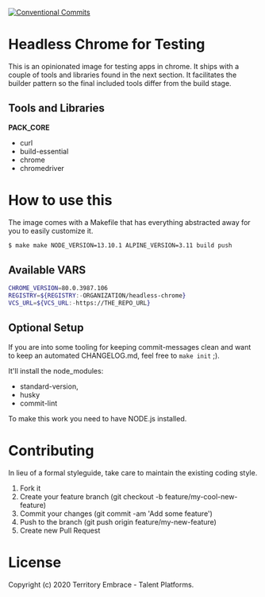 [![Conventional Commits](https://img.shields.io/badge/Conventional%20Commits-1.0.0-yellow.svg)](https://conventionalcommits.org)

# Headless Chrome for Testing

This is an opinionated image for testing apps in chrome.
It ships with a couple of tools and libraries found in the next section.
It facilitates the builder pattern so the final included tools differ from the build stage.

## Tools and Libraries

**PACK_CORE**
- curl
- build-essential
- chrome
- chromedriver

# How to use this

The image comes with a Makefile that has everything abstracted away for you to easily customize it.

```bash
$ make make NODE_VERSION=13.10.1 ALPINE_VERSION=3.11 build push
```

## Available VARS

```bash
CHROME_VERSION=80.0.3987.106
REGISTRY=${REGISTRY:-ORGANIZATION/headless-chrome}
VCS_URL=${VCS_URL:-https://THE_REPO_URL}
```

## Optional Setup

If you are into some tooling for keeping commit-messages clean and want to keep an automated CHANGELOG.md, feel free to `make init` ;).

It'll install the node_modules:
- standard-version,
- husky
- commit-lint

To make this work you need to have NODE.js installed.

# Contributing
In lieu of a formal styleguide, take care to maintain the existing coding style.

1. Fork it
2. Create your feature branch (git checkout -b feature/my-cool-new-feature)
3. Commit your changes (git commit -am 'Add some feature')
4. Push to the branch (git push origin feature/my-new-feature)
5. Create new Pull Request

# License
Copyright (c) 2020 Territory Embrace - Talent Platforms.
